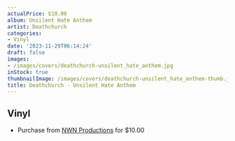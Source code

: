 ```yaml
---
actualPrice: $10.00
album: Unsilent Hate Anthem
artist: Deathchurch
categories:
- Vinyl
date: '2023-11-29T06:14:24'
draft: false
images:
- /images/covers/deathchurch-unsilent_hate_anthem.jpg
inStock: true
thumbnailImage: /images/covers/deathchurch-unsilent_hate_anthem-thumb.jpg
title: Deathchurch - Unsilent Hate Anthem
---
```


## Vinyl
* Purchase from [NWN Productions](http://shop.nwnprod.com/index.php?route=product/product&path=76&product_id=34887&sort=pd.name&order=ASC) for $10.00
